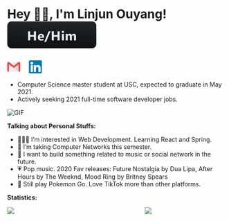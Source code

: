 #  Hey 👋🏽, I'm Linjun Ouyang! <img src="https://raw.githubusercontent.com/8bithemant/8bithemant/master/svg/pronouns/hehim.svg" >

<p>
 <a href="mailto:lynjunoyang@gmail.com"><img src="https://github.com/deut-erium/deut-erium/blob/master/assets/gmail.svg" width="30px" alt="mail"></a> &nbsp; &nbsp;
  <a href="https://www.linkedin.com/in/linjunouyang"><img src="https://github.com/deut-erium/deut-erium/blob/master/assets/linkedin.svg" width="30px" alt="LinkedIn"></a> &nbsp; &nbsp;
</p>


- Computer Science master student at USC, expected to graduate in May 2021. 
- Actively seeking 2021 full-time software developer jobs.

<img alt="GIF" height="250px" src="https://media.giphy.com/media/836HiJc7pgzy8iNXCn/giphy.gif" />
  
**Talking about Personal Stuffs:**

- 👨🏽‍💻  I’m interested in Web Development. Learning React and Spring.
- 🌱 I’m taking Computer Networks this semester. 
- 🤔 I want to build something related to music or social network in the future.
- 💗 Pop music. 2020 Fav releases: Future Nostalgia by Dua Lipa, After Hours by The Weeknd, Mood Ring by Britney Spears
- 🙈 Still play Pokemon Go. Love TikTok more than other platforms.

**Statistics:**  

<img align='left' width="63%" src="https://github-readme-stats.vercel.app/api?username=roaminggypsy&show_icons=true&hide_border=true&count_private=true&theme=radical&include_all_commits=true">

<img align='left' width="30%" src="https://github-readme-stats.vercel.app/api/top-langs/?username=roaminggypsy&theme=radical&langs_count=4">

<!--
⭐️ From [Linjun Ouyang](https://github.com/roaminggypsy)

<a href="https://github.com/roaminggypsy/Moments">
  <img align="left" src="https://github-readme-stats.vercel.app/api/pin/?username=roaminggypsy&repo=Moments" />
</a>
-->



